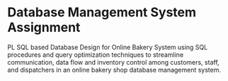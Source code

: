 # Database Management System Assignment

PL SQL based Database Design for Online Bakery System using SQL procedures and query optimization techniques to streamline communication, data flow and inventory control among customers, staff, and dispatchers in an online bakery shop database management system.
